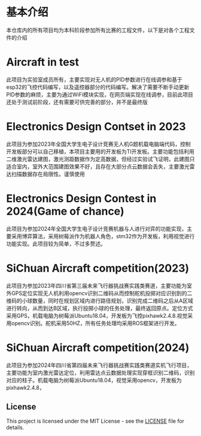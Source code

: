 # 基本介绍
  本仓库内的所有项目均为本科阶段参加所有比赛的工程文件，以下是对各个工程文件的介绍
# Aircraft in test
  此项目为实验室成员所有，主要实现对无人机的PID参数进行在线调参和基于esp32的飞控代码编写，以及遥控器部分的代码编写。解决了需要不断手动更新PID参数的麻烦，主要为通过WiFi模块实现，在网页端实现在线调参，目前此项目还处于测试前阶段，还有需要可供完善的部分，并不是最终版
# Electronics Design Contset in 2023
  此项目为参加2023年全国大学生电子设计竞赛无人机G题机载电脑端代码，控制开发板部分可以自己移植，本项目主要用的开发板为TI开发板。主要功能包括利用二维激光雷达建图，激光测距数据作为定高数据，但经过实验试飞证明，此建图只适合室内，室外大范围建图效果不好，且存在大部分点云数据会丢失，主要激光雷达扫描数据存在局限性。谨慎使用
# Electronics Design Contest in 2024(Game of chance)
  此项目为参加2024年全国大学生电子设计竞赛机器与人进行对弈的功能实现，主要采用博弈算法，采用树莓派作为机器人角色，stm32作为开发板，利用视觉进行功能实现。此项目较为简单，不过多赘述。
# SiChuan Aircraft competition(2023)
  此项目为参加2023年四川省第三届未来飞行器挑战赛实践类赛道，主要功能为室外GPS定位实现无人机利用opencv识别二维码从而控制舵机投掷对应识别到的二维码的小球数量，同时在规划区域内进行路径规划，识别完成二维码之后从A区域进行转向，从而到达B区域，执行投掷小球的任务处理，最终返回原点。定位方式采用GPS，机载电脑为树莓派Ubuntu18.04，开发板为飞控pixhawk2.4.8.视觉采用opencv识别。舵机采用50HZ，所有任务处理均采用ROS框架进行开发。
# SiChuan Aircraft competition(2024)
  此项目为参加2024年四川省第四届未来飞行器挑战赛实践类赛道实机飞行项目，主要功能为室内激光雷达定位，利用雷达点云数据处理实现穿框识别二维码，识别对应的柱子。机载电脑为树莓派Ubuntu18.04，视觉采用opencv，开发板为pixhawk2.4.8，

  ## License

This project is licensed under the MIT License - see the [LICENSE](LICENSE) file for details.

